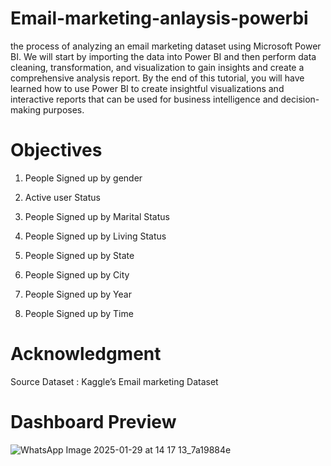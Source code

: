 # Email-marketing-anlaysis-powerbi
the process of analyzing an email marketing dataset using Microsoft Power BI. We will start by importing the data into Power BI and then perform data cleaning, transformation, and visualization to gain insights and create a comprehensive analysis report. By the end of this tutorial, you will have learned how to use Power BI to create insightful visualizations and interactive reports that can be used for business intelligence and decision-making purposes.

# Objectives
1. People Signed up by gender

2. Active user Status 

3. People Signed up by Marital Status 

4. People Signed up by Living Status 

5. People Signed up by State

6. People Signed up by City

7. People Signed up by Year

8. People Signed up by Time

# Acknowledgment

Source Dataset : Kaggle’s Email marketing Dataset

# Dashboard Preview
![WhatsApp Image 2025-01-29 at 14 17 13_7a19884e](https://github.com/user-attachments/assets/b5be111b-fde8-4d3d-9e78-ddec46629c14)

